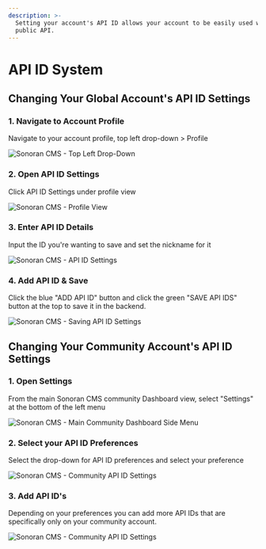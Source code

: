 ```yaml
---
description: >-
  Setting your account's API ID allows your account to be easily used with the
  public API.
---
```


# API ID System

## Changing Your Global Account's API ID Settings

### 1. Navigate to Account Profile

Navigate to your account profile, top left drop-down > Profile

![Sonoran CMS - Top Left Drop-Down](../../../.gitbook/assets/opera\_N3Yt0wreoT.png)

### 2. Open API ID Settings

Click API ID Settings under profile view

![Sonoran CMS - Profile View](../../../.gitbook/assets/opera\_LePu3yvhFw.png)

### 3. Enter API ID Details

Input the ID you're wanting to save and set the nickname for it

![Sonoran CMS - API ID Settings](../../../.gitbook/assets/opera\_MpJ5zHtR9i.png)

### 4. Add API ID & Save

Click the blue "ADD API ID" button and click the green "SAVE API IDS" button at the top to save it in the backend.

![Sonoran CMS - Saving API ID Settings](../../../.gitbook/assets/opera\_GlTSLKNlv5.png)

## Changing Your Community Account's API ID Settings

### 1. Open Settings

From the main Sonoran CMS community Dashboard view, select "Settings" at the bottom of the left menu

![Sonoran CMS - Main Community Dashboard Side Menu](../../../.gitbook/assets/ApplicationFrameHost\_5csYBqWQW8.png)

### 2. Select your API ID Preferences

Select the drop-down for API ID preferences and select your preference

![Sonoran CMS - Community API ID Settings](../../../.gitbook/assets/opera\_cFXNEMY4YQ.png)

### 3. Add API ID's

Depending on your preferences you can add more API IDs that are specifically only on your community account.

![Sonoran CMS - Community API ID Settings ](../../../.gitbook/assets/opera\_CjgXdn0Im7.png)

